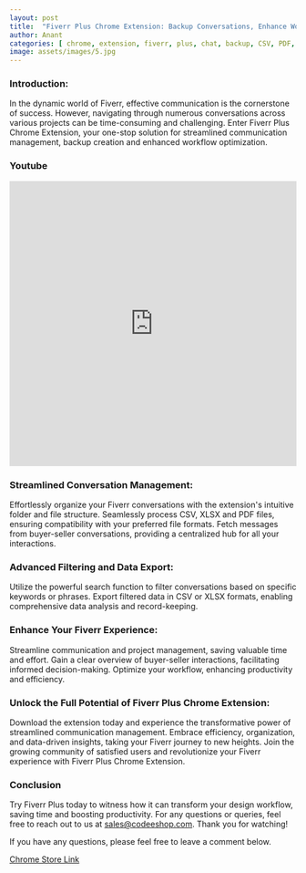 ```yaml
---
layout: post
title:  "Fiverr Plus Chrome Extension: Backup Conversations, Enhance Workflow"
author: Anant
categories: [ chrome, extension, fiverr, plus, chat, backup, CSV, PDF, automation ]
image: assets/images/5.jpg
---
```


### Introduction:
In the dynamic world of Fiverr, effective communication is the cornerstone of success. However, navigating through numerous conversations across various projects can be time-consuming and challenging. Enter Fiverr Plus Chrome Extension, your one-stop solution for streamlined communication management, backup creation and enhanced workflow optimization.

### Youtube 
<iframe width="100%" height="500" src="https://www.youtube.com/embed/9Edr7-jz1tA" title="Fiverr Plus Chrome Extension" frameborder="0" allow="accelerometer; autoplay; clipboard-write; encrypted-media; gyroscope; picture-in-picture; web-share" allowfullscreen></iframe>

### Streamlined Conversation Management:

Effortlessly organize your Fiverr conversations with the extension's intuitive folder and file structure.
Seamlessly process CSV, XLSX and PDF files, ensuring compatibility with your preferred file formats.
Fetch messages from buyer-seller conversations, providing a centralized hub for all your interactions.

### Advanced Filtering and Data Export:

Utilize the powerful search function to filter conversations based on specific keywords or phrases.
Export filtered data in CSV or XLSX formats, enabling comprehensive data analysis and record-keeping.

### Enhance Your Fiverr Experience:

Streamline communication and project management, saving valuable time and effort.
Gain a clear overview of buyer-seller interactions, facilitating informed decision-making.
Optimize your workflow, enhancing productivity and efficiency.

### Unlock the Full Potential of Fiverr Plus Chrome Extension:

Download the extension today and experience the transformative power of streamlined communication management.
Embrace efficiency, organization, and data-driven insights, taking your Fiverr journey to new heights.
Join the growing community of satisfied users and revolutionize your Fiverr experience with Fiverr Plus Chrome Extension.

### Conclusion
Try Fiverr Plus today to witness how it can transform your design workflow, saving time and boosting productivity. For any questions or queries, feel free to reach out to us at sales@codeeshop.com. Thank you for watching!

If you have any questions, please feel free to leave a comment below.

<a href="https://chromewebstore.google.com/detail/ceagdechamkdcnolnhchfnkkakjdeinn" class="btn btn-dark text-white px-5 btn-lg">Chrome Store Link</a>
